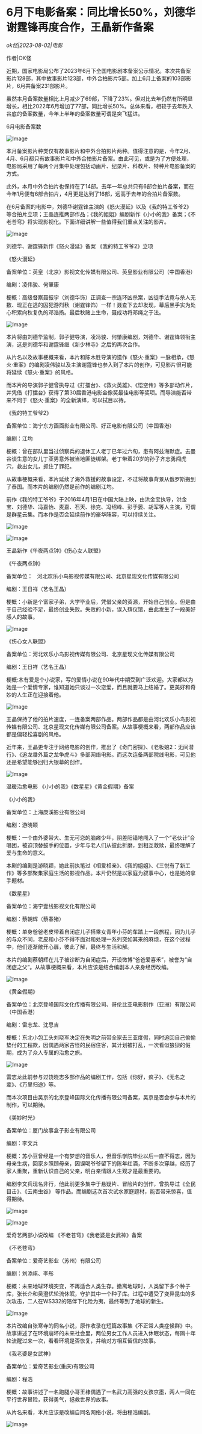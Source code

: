 # 6月下电影备案：同比增长50%，刘德华谢霆锋再度合作，王晶新作备案

*ok怪|2023-08-02|电影*

作者|OK怪

近期，国家电影局公布了2023年6月下全国电影剧本备案公示情况。本次共备案影片128部，其中故事影片123部，中外合拍影片5部。加上6月上备案的103部影片，6月共备案231部影片。

虽然本月备案数量相比上月减少了69部，下降了23%。但对比去年仍然有所明显增长，相比2022年6月增加了77部，同比增长50%。总体来看，相较于去年跌入谷底的备案数量，今年上半年的备案数量可谓是突飞猛进。

6月电影备案数

![Image](https://mmbiz.qpic.cn/sz_mmbiz_jpg/Thf7MtZSy5LhyiclRokecC6Y5fp93VVsA2m0vd030ctIWuYezZgwbdbxxJYK7EvwzOp2OxQlNSSSRAZdSjIGicFg/640?wx_fmt=jpeg&wxfrom=5&wx_lazy=1&wx_co=1)

本月备案影片种类仅有故事影片和中外合拍影片两种。值得注意的是，今年2月、4月、6月都只有故事影片和中外合拍影片备案。由此可见，或是为了方便处理，电影局采用了每两个月集中处理包括动画片、纪录片、科教片、特种片电影备案的方式。

此外，本月中外合拍片也保持在了14部。去年一年总共只有6部合拍片备案，而在今年1月便有6部合拍片，4月更是达到了16部，远高于去年的合拍片备案数。

在6月备案的电影中，刘德华谢霆锋主演的《怒火漫延》以及《我的特工爷爷2》等合拍片立项；王晶连推两部作品；《我的姐姐》编剧新作《小小的我》备案；《不老苍穹》将实现影视化。下面详细讲解一些值得我们重点关注的影片。

![Image](https://mmbiz.qpic.cn/mmbiz_png/Thf7MtZSy5K5Tkyf8b8hrP3NfnsviakYylWrEpAL1w0oqvpENOT5kHsXicqRYQRJibNZ6Upseib0Zib5f3MegZ9zDbQ/640?wx_fmt=png&tp=wxpic&wxfrom=5&wx_lazy=1&wx_co=1)

刘德华、谢霆锋新作《怒火漫延》备案 《我的特工爷爷2》立项

《怒火漫延》

备案单位：英皇（北京）影视文化传媒有限公司、英皇影业有限公司（中国香港）

编剧：凌伟骏、何肇康

梗概：高级督察聂振宇（刘德华饰）正调查一宗连环凶杀案，凶徒手法竟与杀人无数、现正在逃的囚犯游烈秋（谢霆锋饰）一样！聂查下去却发现，幕后黑手实为处心积累向秋复仇的邓浩扬。最后秋赌上生命，聂成功将邓绳之于法。

![Image](https://mmbiz.qpic.cn/sz_mmbiz_png/Thf7MtZSy5LhyiclRokecC6Y5fp93VVsAEZwDWuuUIVATX9XWADLowfcFFpHibC3fGhKOGicBp6VpyyGO3VOslc3w/640?wx_fmt=png&wxfrom=5&wx_lazy=1&wx_co=1)

本片将由刘德华监制，郭子健导演，凌冯骏、何肇康编剧，刘德华、谢霆锋领衔主演，这是刘德华和谢霆锋继《新少林寺》之后的再次合作。

从片名以及故事梗概来看，本片和陈木胜导演的遗作《怒火·重案》一脉相承，《怒火·重案》的编剧凌伟骏以及主演谢霆锋也参入到了本片的创作，可见影片很可能将延续《怒火·重案》的风格。

而本片的导演郭子健曾执导过《打擂台》、《救火英雄》、《悟空传》等多部动作片，并凭借《打擂台》获得了第30届香港电影金像奖最佳电影等奖项。而导演能否带来不同于《怒火·重案》的全新演绎，可以拭目以待。

《我的特工爷爷2》

备案单位：海宁东方画面影业有限公司、好正电影有限公司（中国香港）

编剧：江均

梗概：曾在部队里当过侦察兵的退休工人老丁已年过六旬，患有阿兹海默症。去曼谷谈生意的女儿丁亚男意外被当地匪徒绑架。老丁带着20岁的孙子齐志勇闯虎穴，救出女儿，抓住了罪犯。

从故事梗概来看，本片延续了海外救援的故事设定，不过将故事背景从俄罗斯搬到了泰国。而本片的编剧仍然是前作的编剧江均。

前作《我的特工爷爷》于2016年4月1日在中国大陆上映，由洪金宝执导，洪金宝、刘德华、冯嘉怡、麦嘉、石天、徐克、冯绍峰、彭于晏、胡军等人主演，可谓是群星云集。而本作是否会延续前作的豪华阵容，可以持续关注。

![Image](https://mmbiz.qpic.cn/sz_mmbiz_jpg/Thf7MtZSy5LhyiclRokecC6Y5fp93VVsAv4OJI92123T0xBTicKicBtiaHX6R3yNVzict17v1s6ibglK0PuWAbAqYtkA/640?wx_fmt=jpeg&wxfrom=5&wx_lazy=1&wx_co=1)

![Image](https://mmbiz.qpic.cn/mmbiz_png/Thf7MtZSy5K5Tkyf8b8hrP3NfnsviakYyMAnff87gtknRnhcfmzhNiaQapwzkGich6miaAw869p4GweNHfQsOdQbhg/640?wx_fmt=png&tp=wxpic&wxfrom=5&wx_lazy=1&wx_co=1)

王晶新作《午夜两点钟》《伤心女人联盟》

《午夜两点钟》

备案单位：   河北欢乐小鸟影视传媒有限公司、北京星现文化传媒有限公司

编剧：王日祥（艺名王晶）

梗概：小新是个富家子弟，大学毕业后，凭借父亲的资源，开始自己创业。但是由于自己经验不足，最终创业失败。失败的小新，误入殡仪馆，由此发生了一段美好感人的故事。

![Image](https://mmbiz.qpic.cn/sz_mmbiz_png/Thf7MtZSy5LhyiclRokecC6Y5fp93VVsA5Yl7OwLKsoAOqYlxEXeib6oLQn0c9U0lTWIM3nzuflRURLCWRj6w4Dg/640?wx_fmt=png&wxfrom=5&wx_lazy=1&wx_co=1)

《伤心女人联盟》

备案单位：河北欢乐小鸟影视传媒有限公司、北京星现文化传媒有限公司

编剧：王日祥（艺名王晶）

梗概:木有爱是个小说家，写的爱情小说在90年代中期受到广泛欢迎。大家都以为她是一个爱情专家，谁知道她只谈过一次恋爱，而且就要马上结婚了。更美好和奇妙的人生正在迎接着他。

![Image](https://mmbiz.qpic.cn/sz_mmbiz_png/Thf7MtZSy5LhyiclRokecC6Y5fp93VVsAx6MbbklNggEzibic4Z4HdaRHSaIuPjkMnX2et2G26ddCyxu8XBHwgywg/640?wx_fmt=png&wxfrom=5&wx_lazy=1&wx_co=1)

王晶保持了他的拍片速度，一连备案两部作品。两部作品都是由河北欢乐小鸟影视传媒有限公司、北京星现文化传媒有限公司备案。从故事梗概来看，两部作品应该都是偏轻松喜剧的风格。

近年来，王晶更专注于网络电影的创作，推出了《奇门密探》、《老板娘2：无间潜行》、《追龙番外篇之龙争虎斗》多部网络电影。而这次连备两部院线电影，可见他还是希望能够回归大银幕的创作。

![Image](https://mmbiz.qpic.cn/mmbiz_png/Thf7MtZSy5K5Tkyf8b8hrP3NfnsviakYyavCfTj8DH8doSTZj0XUxkhRWhfEdudHPqlibIV2D1dCZnTd0Qg2Vuog/640?wx_fmt=png&tp=wxpic&wxfrom=5&wx_lazy=1&wx_co=1)

温暖治愈电影 《小小的我》《数星星》《黄金假期》备案

《小小的我》

备案单位：上海庚溪影业有限公司

编剧：游晓颖

梗概：一个由外婆带大、生无可恋的脑瘫少年，阴差阳错地闯入了一个“老伙计”合唱团，被迫顶替鼓手的位置，少年与老人们从彼此折磨，到相互救赎，最终理解了爱与生命的意义。

本剧的编剧是游晓颖，她此前执笔过《相爱相亲》、《我的姐姐》、《三悦有了新工作》等多部聚集家庭生活的影视作品。本片仍然是以家庭为叙事中心，也是她的拿手题材。

《数星星》

备案单位：海宁壹线影视文化有限公司

编剧：蔡朝辉（蔡春猪）

梗概：单身爸爸老皮带着自闭症儿子搭乘女青年小芬的车踏上一段旅程，因为儿子的与众不同，老皮和小芬不得不面对和处理一系列突如其来的麻烦，在这个过程中，他们逐渐敞开心扉，彼此了解，最终与生活和解。

本片的编剧蔡朝辉在儿子被诊断为自闭症后，开设微博“爸爸爱喜禾”，被誉为“自闭症之父”。从故事梗概来看，本片应该是结合编剧本人亲身经历改编。

![Image](https://mmbiz.qpic.cn/sz_mmbiz_png/Thf7MtZSy5LhyiclRokecC6Y5fp93VVsAgXBsLkn1bhbUKMbO11FMwAuGU8c77ibGpfJJ65jHMZOsV3HO3xadC8g/640?wx_fmt=png&wxfrom=5&wx_lazy=1&wx_co=1)

《黄金假期》

备案单位：北京登峰国际文化传播有限公司、哥伦比亚电影制作（亚洲）有限公司（中国香港）

编剧：雷志龙、沈思吉

梗概：东北小包工头刘晓军决定在失明之前带全家去三亚度假，同时追回自己偷偷垫付的工程款，因偶遇两家古怪的民宿住客，其计划被打乱，一次看似狼狈的假期，成为了众人专属的治愈之旅。

![Image](https://mmbiz.qpic.cn/sz_mmbiz_png/Thf7MtZSy5LhyiclRokecC6Y5fp93VVsAW9hAOubKicZnCLWPVBeUy9nHmic4cRvzFIkA4SAAQoianw1WnzibbUIR7Q/640?wx_fmt=png&wxfrom=5&wx_lazy=1&wx_co=1)

雷志龙此前参与过饶晓志多部作品的编剧工作，包括《你好，疯子》、《无名之辈》、《万里归途》等。

而本次项目由吴京的北京登峰国际文化传播有限公司备案，吴京是否会参与本片的制作，可以期待。

《美妙时光》

备案单位：厦门故事盒子影业有限公司

编剧：李文兵

梗概：苏小豆曾经是一个有梦想的音乐人，但音乐学院毕业以后一直不得志，因为母亲生病，回家乡照顾母亲，因误喝爷爷留下的陈年红酒，不断多次穿越，经历了家人重聚，重新认识自己的父亲，明白亲情跟人生观才是最重要的。

编剧李文兵现名非行，他此前更多集中于悬疑片、冒险片的创作，曾执导过《全民目击》、《云南虫谷》 等作品。而编剧这次首次试水家庭题材，能否带来惊喜，值得期待。

![Image](https://mmbiz.qpic.cn/sz_mmbiz_png/Thf7MtZSy5LhyiclRokecC6Y5fp93VVsArsrHKCB1jv870hr8q2wqFKy7fYnsCUlicsaWEN7XrSxlyzhJv3KV7Gw/640?wx_fmt=png&wxfrom=5&wx_lazy=1&wx_co=1)

![Image](https://mmbiz.qpic.cn/mmbiz_png/Thf7MtZSy5K5Tkyf8b8hrP3NfnsviakYyYIXFx0QyPbuK5Ws0pSYhDXx2A1FRB72BKAKWKVAgs9xCcdKjnYyLBg/640?wx_fmt=png&tp=wxpic&wxfrom=5&wx_lazy=1&wx_co=1)

爱奇艺两部小说改编 《不老苍穹》《我老婆是女武神》备案

《不老苍穹》

备案单位：爱奇艺影业（苏州）有限公司

编剧：刘添祺、李彤

梗概：未来地球环境突变，不再适合人类生存。撤离地球时，人类留下多个种子库，张长介和吴澄优轮流休眠，守护其中一个种子库。过程中遭受了变异昆虫的多次攻击，二人在WS332的陪伴下化险为夷，最终等到了地球的新生。

![Image](https://mmbiz.qpic.cn/sz_mmbiz_jpg/Thf7MtZSy5LhyiclRokecC6Y5fp93VVsArBCVogV7bBFQbA7WmrAdjsFu9TN7mWTcwIxp1OibehR5w1jlp8t4Xcg/640?wx_fmt=jpeg&wxfrom=5&wx_lazy=1&wx_co=1)

本片改编自张寒寺的同名小说，原作收录在短篇故事集《不正常人类症候群》中。故事讲述了在环境崩坏的未来社会里，两位男女工作人员进入休眠状态，每隔十年轮流醒过来一次，看看环境是否恢复，并给对方相互留信的故事。

《我老婆是女武神》

备案单位：爱奇艺影业(重庆)有限公司

编剧：程浩

梗概：故事讲述了一名跑腿小哥王棣偶遇了一名武力高强的女孩京墨，两人一同在平行世界冒险，获得勇气，拯救世界的故事。

从片名来看，本片应该是改编自同名网络小说，将由程浩编剧。

![Image](https://mmbiz.qpic.cn/sz_mmbiz_png/Thf7MtZSy5LhyiclRokecC6Y5fp93VVsAWKv76CklqG9d4Fzgx2AfD2icGOTricrePP3jvNs5gJb3WDWCXUPD2yMw/640?wx_fmt=png&wxfrom=5&wx_lazy=1&wx_co=1)


